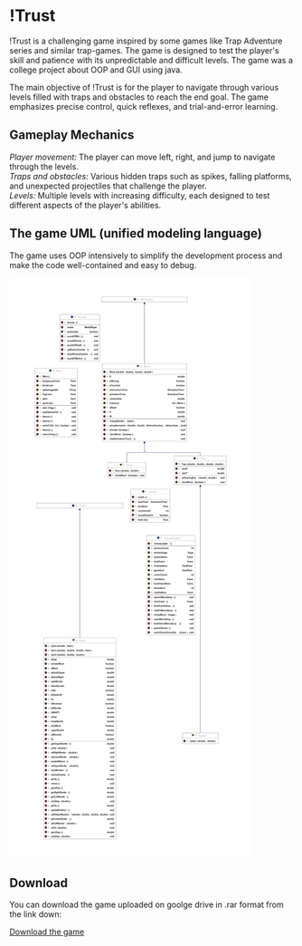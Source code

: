 # !Trust
!Trust is a challenging game inspired by some games like Trap Adventure series and similar trap-games. The game is designed to test the player's skill and patience with its unpredictable and difficult levels. The game was a college project about OOP and GUI using java.


The main objective of !Trust is for the player to navigate through various levels filled with traps and obstacles to reach the end goal. The game emphasizes precise control, quick reflexes, and trial-and-error learning.

## Gameplay Mechanics
<i>Player movement:</i> The player can move left, right, and jump to navigate through the levels.<br/>
<i>Traps and obstacles:</i> Various hidden traps such as spikes, falling platforms, and unexpected projectiles that challenge the player.<br/>
<i>Levels:</i> Multiple levels with increasing difficulty, each designed to test different aspects of the player's abilities.

## The game UML (unified modeling language)
The game uses OOP intensively to simplify the development process and make the code well-contained and easy to debug.

![Game UML](src/UML.png)

## Download
You can download the game uploaded on goolge drive in .rar format from the link down:  

[Download the game](https://drive.google.com/drive/folders/10r_UvL6_esxOY1Wb5qX2bg7B_zMmk8rd)

